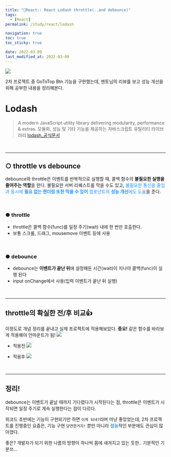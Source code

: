 ```yaml
---
title: "🚀React:: React Lodash throttle(..and debounce)"
tags:
  - [React]
permalink: /study/react/lodash

navigation: true
toc: true
toc_sticky: true

date: 2022-03-09
last_modified_at: 2022-03-09
---
```


![](https://images.velog.io/images/april_5/post/707c8c3b-7893-4776-890a-bd897bb78728/React.png)

2차 프로젝트 중 GoToTop Btn 기능을 구현했는데, 멘토님의 리뷰를 보고 성능 개선을 위해 공부한 내용을 정리해본다.

# Lodash

> A modern JavaScript utility library delivering modularity, performance & extras.
> 모듈화, 성능 및 기타 기능을 제공하는 자바스크립트 유틸리티 라이브러리
> [lodash\_공식문서](https://lodash.com/)

<br />

---

## ○ throttle vs debounce

debounce와 throttle은 이벤트를 반복적으로 실행할 때, 콜백 함수의 **불필요한 실행을 줄여주는 역할**을 한다.
불필요한 서버 리퀘스트를 막을 수도 있고, <span style="color:dodgerblue">불필요한 통신을 줄임과 동시에 **필요 없는 렌더링 또한 막을 수 있어** 컴포넌트의 **성능 개선**에도 도움</span>을 준다.

<br />

### ● throttle

- throttle은 콜백 함수(func)를 일정 주기(wait) 내에 한 번만 호출한다.
- 보통 스크롤, 드래그, mousemove 이벤트 등에 사용

<br />

### ● debounce

- debounce는 **이벤트가 끝난 뒤**에 설정해둔 시간(wait)이 지나야 콜백(func)이 실행 된다
- input onChange에서 사용(입력 이벤트가 끝난 뒤 실행)

<br />

---

## throttle의 확실한 전/후 비교👍

이정도로 개념 정리를 끝내고 실제 프로젝트에 적용해보았다.
**중요!** 같은 함수를 바라보게 적용해야 언마운트가 됨!
![](https://images.velog.io/images/april_5/post/e1fea74f-ae0b-4beb-b096-3859468d9fbd/image.png)

- 적용전
  ![](https://images.velog.io/images/april_5/post/243b7c9a-da7b-4398-bd34-a07b420f64ca/throttle%20%E1%84%8C%E1%85%A5%E1%86%AB.gif)

- 적용후
  ![](https://images.velog.io/images/april_5/post/b9e7f163-a098-4736-b53e-610786143d11/throttle%20%E1%84%92%E1%85%AE.gif)

<br />

---

## 정리!

debounce는 이벤트가 끝날 때까지 기다렸다가 시작된다는 점, throttle은 이벤트가 시작되면 일정 주기로 계속 실행한다는 점이 다르다.

위코드 초반에는 기능이 구현되기만 하면 `이게 되네?`라며 마냥 좋았었는데,
2차 프로젝트를 진행중인 요즘은, 기능 구현 `당연한거지!` 뿐만 아니라 <span style="color:dodgerblue">**성능**</span>적인 부분에도 관심이 많아졌다.

좋은? 개발자가 되기 위한 나름의 방향이 하나씩 몸에 새겨지고 있는 듯한.. 기분적인 기분쓰...

<br />
<br />
